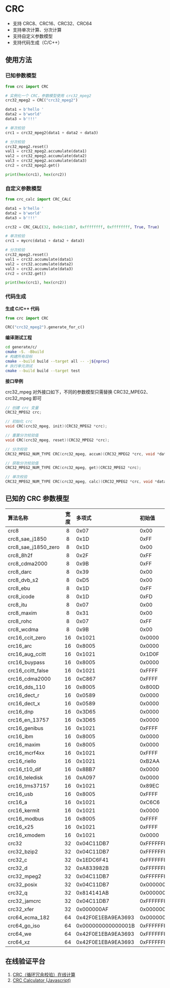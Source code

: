 # CRC

+ 支持 CRC8、CRC16、CRC32、CRC64
+ 支持单次计算、分次计算
+ 支持自定义参数模型
+ 支持代码生成（C/C++）

## 使用方法

### 已知参数模型

```python
from crc import CRC

# 实例化一个 CRC，参数模型使用 crc32_mpeg2
crc32_mpeg2 = CRC("crc32_mpeg2")

data1 = b'hello '
data2 = b'world'
data3 = b'!!!'

# 单次校验
crc1 = crc32_mpeg2(data1 + data2 + data3)

# 分次校验
crc32_mpeg2.reset()
val1 = crc32_mpeg2.accumulate(data1)
val2 = crc32_mpeg2.accumulate(data2)
val3 = crc32_mpeg2.accumulate(data3)
crc2 = crc32_mpeg2.get()

print(hex(crc1), hex(crc2))
```

### 自定义参数模型

```python
from crc_calc import CRC_CALC

data1 = b'hello '
data2 = b'world'
data3 = b'!!!'

crc32 = CRC_CALC(32, 0x04c11db7, 0xffffffff, 0xffffffff, True, True)

# 单次校验
crc1 = mycrc(data1 + data2 + data3)

# 分次校验
crc32_mpeg2.reset()
val1 = crc32.accumulate(data1)
val2 = crc32.accumulate(data2)
val3 = crc32.accumulate(data3)
crc2 = crc32.get()

print(hex(crc1), hex(crc2))
```

### 代码生成

**生成 C/C++ 代码**

```python
from crc import CRC

CRC("crc32_mpeg2").generate_for_c()
```

**编译测试工程**

```bash
cd generate/c/
cmake -S. -Bbuild
# 构建所有目标
cmake --build build --target all -- -j${nproc}
# 执行单元测试
cmake --build build --target test
```

**接口举例**

crc32_mpeg 对外接口如下，不同的参数模型只需替换 CRC32_MPEG2、crc32_mpeg 即可

```c
// 创建 crc 变量
CRC32_MPEG2 crc;

// 初始化 crc
void CRC(crc32_mpeg, init)(CRC32_MPEG2 *crc);

// 重置分次校验值
void CRC(crc32_mpeg, reset)(CRC32_MPEG2 *crc);

// 分次校验
CRC32_MPEG2_NUM_TYPE CRC(crc32_mpeg, accum)(CRC32_MPEG2 *crc, void *data, size_t length);

// 获取分次校验值
CRC32_MPEG2_NUM_TYPE CRC(crc32_mpeg, get)(CRC32_MPEG2 *crc);

// 单次校验
CRC32_MPEG2_NUM_TYPE CRC(crc32_mpeg, calc)(CRC32_MPEG2 *crc, void *data, size_t length);
```

## 已知的 CRC 参数模型

| 算法名称            | 宽度  | 多项式             | 初始值             | 结果异或值         | 输入反转 | 输出反转 |
| :------------------ | :---: | :----------------- | :----------------- | :----------------- | -------: | -------: |
| crc8                |   8   | 0x07               | 0x00               | 0x00               |    False |    False |
| crc8_sae_j1850      |   8   | 0x1D               | 0xFF               | 0xFF               |    False |    False |
| crc8_sae_j1850_zero |   8   | 0x1D               | 0x00               | 0x00               |    False |    False |
| crc8_8h2f           |   8   | 0x2F               | 0xFF               | 0xFF               |    False |    False |
| crc8_cdma2000       |   8   | 0x9B               | 0xFF               | 0x00               |    False |    False |
| crc8_darc           |   8   | 0x39               | 0x00               | 0x00               |     True |     True |
| crc8_dvb_s2         |   8   | 0xD5               | 0x00               | 0x00               |    False |    False |
| crc8_ebu            |   8   | 0x1D               | 0xFF               | 0x00               |     True |     True |
| crc8_icode          |   8   | 0x1D               | 0xFD               | 0x00               |    False |    False |
| crc8_itu            |   8   | 0x07               | 0x00               | 0x55               |    False |    False |
| crc8_maxim          |   8   | 0x31               | 0x00               | 0x00               |     True |     True |
| crc8_rohc           |   8   | 0x07               | 0xFF               | 0x00               |     True |     True |
| crc8_wcdma          |   8   | 0x9B               | 0x00               | 0x00               |     True |     True |
| crc16_ccit_zero     |  16   | 0x1021             | 0x0000             | 0x0000             |    False |    False |
| crc16_arc           |  16   | 0x8005             | 0x0000             | 0x0000             |     True |     True |
| crc16_aug_ccitt     |  16   | 0x1021             | 0x1D0F             | 0x0000             |    False |    False |
| crc16_buypass       |  16   | 0x8005             | 0x0000             | 0x0000             |    False |    False |
| crc16_ccitt_false   |  16   | 0x1021             | 0xFFFF             | 0x0000             |    False |    False |
| crc16_cdma2000      |  16   | 0xC867             | 0xFFFF             | 0x0000             |    False |    False |
| crc16_dds_110       |  16   | 0x8005             | 0x800D             | 0x0000             |    False |    False |
| crc16_dect_r        |  16   | 0x0589             | 0x0000             | 0x0001             |    False |    False |
| crc16_dect_x        |  16   | 0x0589             | 0x0000             | 0x0000             |    False |    False |
| crc16_dnp           |  16   | 0x3D65             | 0x0000             | 0xFFFF             |     True |     True |
| crc16_en_13757      |  16   | 0x3D65             | 0x0000             | 0xFFFF             |    False |    False |
| crc16_genibus       |  16   | 0x1021             | 0xFFFF             | 0xFFFF             |    False |    False |
| crc16_ibm           |  16   | 0x8005             | 0x0000             | 0x0000             |     True |     True |
| crc16_maxim         |  16   | 0x8005             | 0x0000             | 0xFFFF             |     True |     True |
| crc16_mcrf4xx       |  16   | 0x1021             | 0xFFFF             | 0x0000             |     True |     True |
| crc16_riello        |  16   | 0x1021             | 0xB2AA             | 0x0000             |     True |     True |
| crc16_t10_dif       |  16   | 0x8BB7             | 0x0000             | 0x0000             |    False |    False |
| crc16_teledisk      |  16   | 0xA097             | 0x0000             | 0x0000             |    False |    False |
| crc16_tms37157      |  16   | 0x1021             | 0x89EC             | 0x0000             |     True |     True |
| crc16_usb           |  16   | 0x8005             | 0xFFFF             | 0xFFFF             |     True |     True |
| crc16_a             |  16   | 0x1021             | 0xC6C6             | 0x0000             |     True |     True |
| crc16_kermit        |  16   | 0x1021             | 0x0000             | 0x0000             |     True |     True |
| crc16_modbus        |  16   | 0x8005             | 0xFFFF             | 0x0000             |     True |     True |
| crc16_x25           |  16   | 0x1021             | 0xFFFF             | 0xFFFF             |     True |     True |
| crc16_xmodem        |  16   | 0x1021             | 0x0000             | 0x0000             |    False |    False |
| crc32               |  32   | 0x04C11DB7         | 0xFFFFFFFF         | 0xFFFFFFFF         |     True |     True |
| crc32_bzip2         |  32   | 0x04C11DB7         | 0xFFFFFFFF         | 0xFFFFFFFF         |    False |    False |
| crc32_c             |  32   | 0x1EDC6F41         | 0xFFFFFFFF         | 0xFFFFFFFF         |     True |     True |
| crc32_d             |  32   | 0xA833982B         | 0xFFFFFFFF         | 0xFFFFFFFF         |     True |     True |
| crc32_mpeg2         |  32   | 0x04C11DB7         | 0xFFFFFFFF         | 0x00000000         |    False |    False |
| crc32_posix         |  32   | 0x04C11DB7         | 0x00000000         | 0xFFFFFFFF         |    False |    False |
| crc32_q             |  32   | 0x814141AB         | 0x00000000         | 0x00000000         |    False |    False |
| crc32_jamcrc        |  32   | 0x04C11DB7         | 0xFFFFFFFF         | 0x00000000         |     True |     True |
| crc32_xfer          |  32   | 0x000000AF         | 0x00000000         | 0x00000000         |    False |    False |
| crc64_ecma_182      |  64   | 0x42F0E1EBA9EA3693 | 0x0000000000000000 | 0x0000000000000000 |    False |    False |
| crc64_go_iso        |  64   | 0x000000000000001B | 0xFFFFFFFFFFFFFFFF | 0xFFFFFFFFFFFFFFFF |     True |     True |
| crc64_we            |  64   | 0x42F0E1EBA9EA3693 | 0xFFFFFFFFFFFFFFFF | 0xFFFFFFFFFFFFFFFF |    False |    False |
| crc64_xz            |  64   | 0x42F0E1EBA9EA3693 | 0xFFFFFFFFFFFFFFFF | 0xFFFFFFFFFFFFFFFF |     True |     True |

## 在线验证平台

1. [CRC（循环冗余校验）在线计算](http://www.ip33.com/crc.html)
2. [CRC Calculator (Javascript)](http://www.sunshine2k.de/coding/javascript/crc/crc_js.html)
